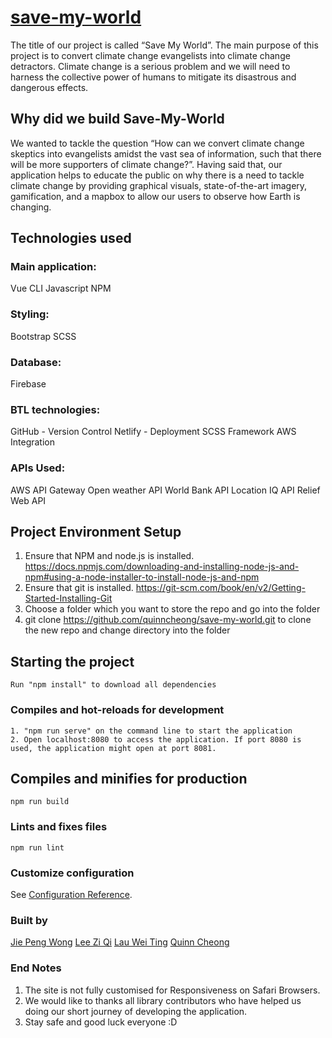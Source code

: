 # [save-my-world](https://save-my-world.netlify.app/#/)
The title of our project is called “Save My World”. The main purpose of this project is to convert climate change evangelists into climate change detractors. Climate change is a serious problem and we will need to harness the collective power of humans to mitigate its disastrous and dangerous effects. 

## Why did we build Save-My-World
We wanted to tackle the question “How can we convert climate change skeptics into evangelists amidst the vast sea of information, such that there will be more supporters of climate change?”.  Having said that, our application helps to educate the public on why there is a need to tackle climate change by providing graphical visuals, state-of-the-art imagery, gamification, and a mapbox to allow our users to observe how Earth is changing.

## Technologies used
### Main application:
Vue CLI
Javascript
NPM
### Styling:
Bootstrap
SCSS
### Database: 
Firebase 
### BTL technologies:
GitHub - Version Control
Netlify - Deployment
SCSS Framework
AWS Integration
### APIs Used:
AWS API Gateway
Open weather API
World Bank API
Location IQ API
Relief Web API

## Project Environment Setup
1) Ensure that NPM and node.js is installed. https://docs.npmjs.com/downloading-and-installing-node-js-and-npm#using-a-node-installer-to-install-node-js-and-npm
2) Ensure that git is installed. https://git-scm.com/book/en/v2/Getting-Started-Installing-Git
3) Choose a folder which you want to store the repo and go into the folder
4) git clone https://github.com/quinncheong/save-my-world.git to clone the new repo and change directory into the folder

## Starting the project
```
Run "npm install" to download all dependencies 
```
### Compiles and hot-reloads for development
```
1. "npm run serve" on the command line to start the application
2. Open localhost:8080 to access the application. If port 8080 is used, the application might open at port 8081.
```
## Compiles and minifies for production
```
npm run build
```

### Lints and fixes files
```
npm run lint
```

### Customize configuration
See [Configuration Reference](https://cli.vuejs.org/config/).

### Built by
[Jie Peng Wong](https://github.com/jiepengwong) 
[Lee Zi Qi](https://github.com/asianburpgirl) 
[Lau Wei Ting](https://github.com/WeiTingsys) 
[Quinn Cheong](https://github.com/quinncheong) 

### End Notes
1. The site is not fully customised for Responsiveness on Safari Browsers.
2. We would like to thanks all library contributors who have helped us doing our short journey of developing the application.
3. Stay safe and good luck everyone :D
